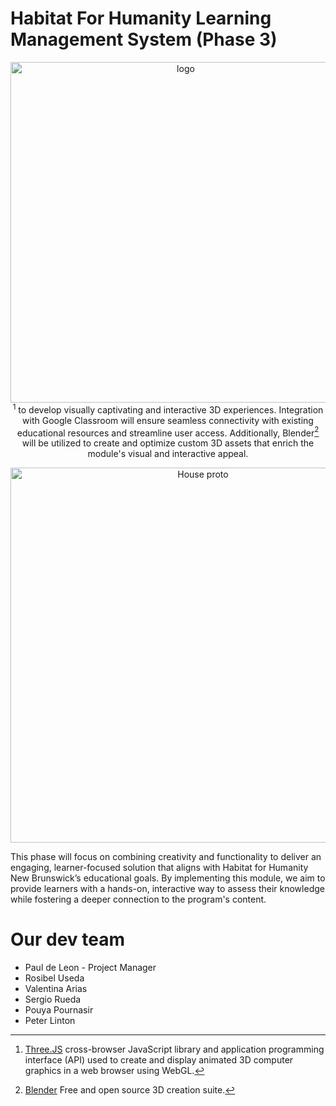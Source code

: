 # Habitat For Humanity Learning Management System (Phase 3)
<p align="center"> 
     <img src="https://github.com/user-attachments/assets/883f8459-4523-4fd6-8042-d8b83457d758" alt="logo" alt="" width="545>
</p>

In Phase 3, we will design and implement an interactive module aimed at enhancing the learning experience by 
allowing learners to test their knowledge through engaging and dynamic activities. This module will incorporate 
elements of gamification to create an enjoyable and motivational learning environment.

Leveraging cutting-edge tools and technologies, we will use Three.js[^1] to develop visually captivating and interactive 
3D experiences. Integration with Google Classroom will ensure seamless connectivity with existing educational resources 
and streamline user access. Additionally, Blender[^2] will be utilized to create and optimize custom 3D assets that enrich 
the module's visual and interactive appeal.
<p align="center"> 
     <img src="https://github.com/user-attachments/assets/3e1a259c-2b35-4c8e-a420-16a90adcc124" alt="House proto" alt="" width="600">
</p>


This phase will focus on combining creativity and functionality to deliver an engaging, learner-focused solution that 
aligns with Habitat for Humanity New Brunswick’s educational goals. By implementing this module, we aim to provide learners 
with a hands-on, interactive way to assess their knowledge while fostering a deeper connection to the program's content.


# Our dev team
- Paul de Leon - Project Manager
- Rosibel Useda
- Valentina Arias
- Sergio Rueda
- Pouya Pournasir
- Peter Linton

[^1]:[Three.JS](https://threejs.org/) cross-browser JavaScript library and application programming interface (API) used to create and display animated 3D computer graphics in a web browser using WebGL.
[^2]:[Blender](https://www.blender.org/) Free and open source 3D creation suite.
